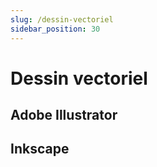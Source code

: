 ```yaml
---
slug: /dessin-vectoriel
sidebar_position: 30
---
```


# Dessin vectoriel

## Adobe Illustrator

## Inkscape
